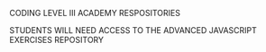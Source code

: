 CODING LEVEL III ACADEMY RESPOSITORIES

STUDENTS WILL NEED ACCESS TO THE ADVANCED JAVASCRIPT EXERCISES REPOSITORY

